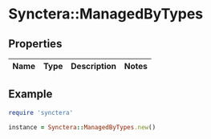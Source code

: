 # Synctera::ManagedByTypes

## Properties

| Name | Type | Description | Notes |
| ---- | ---- | ----------- | ----- |

## Example

```ruby
require 'synctera'

instance = Synctera::ManagedByTypes.new()
```

